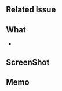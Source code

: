## Related Issue
<!-- 関連するIssueの番号を記載する -->

## What
<!-- 変更点などを記載する -->

-

## ScreenShot
<!-- 作成した画面などのスクリーンショットを添付する -->

## Memo
<!-- レビュワーに伝えたいことがあれば記載する -->
